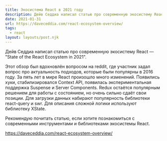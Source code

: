```yaml
---
title: Экосистема React в 2021 году
description: Дейв Седдиа написал статью про современную экосистему React
date: 2021-01-31
url: https://daveceddia.com/react-ecosystem-overview/
tags:
  - react
layout: layouts/post.njk
---
```

Дейв Седдиа написал статью про современную экосистему React — "State of the React Ecosystem in 2021".

Этот обзор был вдохновлён вопросом на reddit, где участник задал вопрос про актуальность подходов, которые были популярны в 2016 году. За пять лет в мире React произошло много изменений. Появились хуки, стабилизировался Context API, появилась экспериментальная поддержка Suspense и Server Components. Redux остаётся популярным решением для работы с состоянием, но очень сильно сдаёт свои позиции. Для загрузки данных набирают популярность библиотеки react-query и swr. Для описания сложной логики используют библиотеку XState.

Рекомендую почитать статью, если хотите познакомиться с современными инструментами и библиотеками экосистемы React.

https://daveceddia.com/react-ecosystem-overview/
